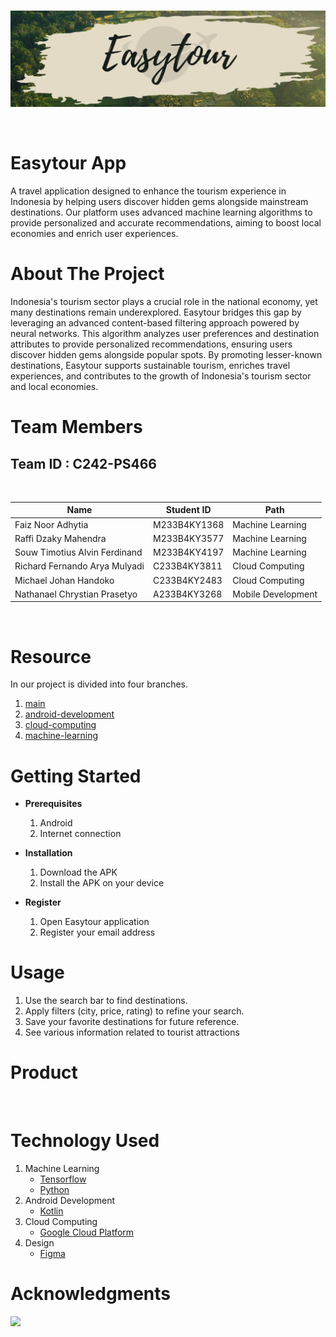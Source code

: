 <br />
<p align="center">
  <a href="#">
    <img src="Logo/Easytour Logo 2.png">
  </a>
</p>
<br>

# Easytour App

A travel application designed to enhance the tourism experience in Indonesia by helping users discover hidden gems alongside mainstream destinations. Our platform uses advanced machine learning algorithms to provide personalized and accurate recommendations, aiming to boost local economies and enrich user experiences.

# About The Project
Indonesia's tourism sector plays a crucial role in the national economy, yet many destinations remain underexplored. Easytour bridges this gap by leveraging an advanced content-based filtering approach powered by neural networks. This algorithm analyzes user preferences and destination attributes to provide personalized recommendations, ensuring users discover hidden gems alongside popular spots. By promoting lesser-known destinations, Easytour supports sustainable tourism, enriches travel experiences, and contributes to the growth of Indonesia's tourism sector and local economies.

<p align="center">
	<!-- <img src="logo/Splash.png" width="25%"> &nbsp; &nbsp; &nbsp;
	<img src="logo/Homeipohn.png" width="25%"> &nbsp; &nbsp; &nbsp;
	<img src="logo/rekomendasi.png" width="25%"> -->
</p>

# Team Members

## Team ID : C242-PS466

<br>

| Name                           | Student ID | Path                |
| -------------------------------| ---------- | ------------------- |
| Faiz Noor Adhytia              |M233B4KY1368| Machine Learning    |
| Raffi Dzaky Mahendra           |M233B4KY3577| Machine Learning    |
| Souw Timotius Alvin Ferdinand  |M233B4KY4197| Machine Learning    |
| Richard Fernando Arya Mulyadi  |C233B4KY3811| Cloud Computing     |
| Michael Johan Handoko          |C233B4KY2483| Cloud Computing     |
| Nathanael Chrystian Prasetyo   |A233B4KY3268| Mobile Development  |

<br>

# Resource

In our project is divided into four branches.

1. [main](/)
2. [android-development](/)
3. [cloud-computing](/)
4. [machine-learning](/)

# Getting Started

- **Prerequisites**

  1.  Android
  2.  Internet connection

- **Installation**

  1.  Download the APK
  2.  Install the APK on your device

- **Register**

  1.  Open Easytour application
  2.  Register your email address

# Usage
1. Use the search bar to find destinations.
2. Apply filters (city, price, rating) to refine your search.
3. Save your favorite destinations for future reference.
4. See various information related to tourist attractions 

# Product

<!-- 1. [GetLoc Apps](https://storage.googleapis.com/getloc-314510.appspot.com/getloc-1.0.apk)
2. [Web Service](http://getloc-314510.et.r.appspot.com/) -->
   <br>

# Technology Used

1. Machine Learning
   - [Tensorflow](https://www.tensorflow.org/)
   - [Python](https://www.python.org/)
2. Android Development
   - [Kotlin](https://kotlinlang.org/)
3. Cloud Computing
    - [Google Cloud Platform](https://console.cloud.google.com/)
4. Design
   - [Figma](https://www.figma.com/)
     <br>


# Acknowledgments

<img src="https://www.dicoding.com/blog/wp-content/uploads/2020/12/Cover.png" />
